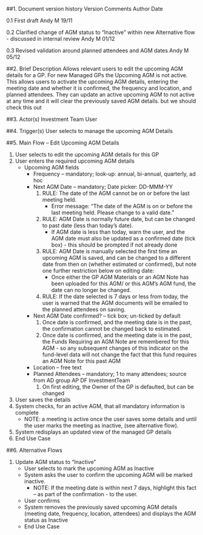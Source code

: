 ##1.	Document version history
Version	Comments	Author	Date

0.1	First draft	Andy M	19/11

0.2	Clarified change of AGM status to “Inactive” within new Alternative flow - discussed in internal review 	Andy M	01/12

0.3	Revised validation around planned attendees and AGM dates	Andy M	05/12

##2.	Brief Description
Allows relevant users to edit the upcoming AGM details for a GP. For new Managed GPs the Upcoming AGM is not active. This allows users to activate the upcoming AGM details, entering the meeting date and whether it is confirmed, the frequency and location, and planned attendees. They can update an active upcoming AGM to not active at any time and it will clear the previously saved AGM details.
but we should check this out

##3.	Actor(s)
Investment Team User 

##4.	Trigger(s)
User selects to manage the upcoming AGM Details

##5.	Main Flow – Edit Upcoming AGM Details


1. User selects to edit the upcoming AGM details for this GP 
2. User enters the required upcoming AGM details 
	- Upcoming AGM fields
		- Frequency – mandatory; look-up: annual, bi-annual, quarterly, ad hoc
 		- Next AGM Date – mandatory; Date picker: DD-MMM-YY
			1.	RULE: The date of the AGM cannot be on or before the last meeting held.
				- Error message: “The date of the AGM is on or before the last meeting held. Please change to a valid date.”
			2.	RULE: AGM Date is normally future date, but can be changed to past date (less than today’s date). 
				- If AGM date is less than today, warn the user, and the AGM date must also be updated as a confirmed date (tick box) - this should be prompted if not already done
			3.	RULE: AGM Date is manually selected the first time an upcoming AGM is saved, and can be changed to a different date from then on (whether estimated or confirmed), but note one further restriction below on editing date: 
				- Once either the GP AGM Materials or an AGM Note has been uploaded for this AGM/ or this AGM’s AGM fund, the date can no longer be changed.
			4.	RULE: If the date selected is 7 days or less from today, the user is warned that the AGM documents will be emailed to the planned attendees on saving.
		- Next AGM Date confirmed? – tick box; un-ticked by default
			1.	Once date is confirmed, and the meeting date is in the past, the confirmation cannot be changed back to estimated.
			2.	Once date is confirmed, and the meeting date is in the past, the Funds Requiring an AGM Note are remembered for this AGM - so any subsequent changes of this indicator on the fund-level data will not change the fact that this fund requires an AGM Note for this past AGM
		-	Location – free text
		-	Planned Attendees – mandatory; 1 to many attendees; source from AD group AP DF InvestmentTeam
			1. On first editing, the Owner of the GP is defaulted, but can be changed
3.	User saves the details
4.	System checks, for an active AGM, that all mandatory information is complete 
	- NOTE: a meeting is active once the user saves some details and until the user marks the meeting as inactive, (see alternative flow).
5.	System redisplays an updated view of the managed GP details
6.	End Use Case

##6.	Alternative Flows
1. Update AGM status to “Inactive”
	- User selects to mark the upcoming AGM as Inactive
	- System asks the user to confirm the upcoming AGM will be marked inactive.
		- NOTE: If the meeting date is within next 7 days, highlight this fact – as part of the confirmation - to the user.
	- User confirms 
	- System removes the previously saved upcoming AGM details (meeting date, frequency, location, attendees)  and displays the AGM status as Inactive
	- End Use Case 

